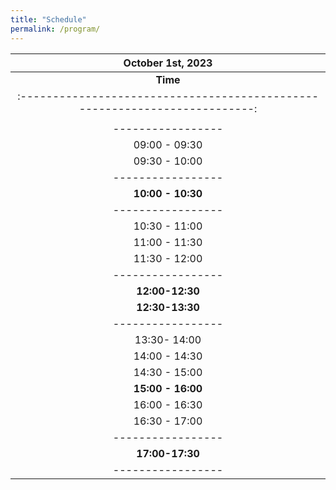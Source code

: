 ```yaml
---
title: "Schedule"
permalink: /program/
---
```


<!--Concerning different [time zones](https://www.worldtimebuddy.com/?qm=1&lid=8,1816670,2988507,2643743&h=1816670&date=2021-6-4&sln=9-18&hf=1), please check the **same** program in: [CEST time (GMT +2)]({{ "/program-cest/"}}){: .btn .btn--success .btn--medium} or [PDT Time]({{ "/program-pdt/"}}){: .btn .btn--success .btn--medium}. -->


| **October 1st, 2023**                                      |
| :-------------------------------------------------------------------------:|
| **Time** | **Speaker**          | **Organization** |                   **Title**                                      |
| :-------------------------------------------------------------------------:|
|  |**Session One:**| |
| -----------------| -----------------|------------- | :-------------------------------------------------------------:|
| 09:00 - 09:30 | [Abderrahmane Kheddar](/kheddar/)  | CNRS-AIST JRL, CNRS-UM LIRMM|                                                               |
| 09:30 - 10:00    | [Majid Khadiv](/khadiv/)| Technical University of Munich| Predictive control and learning for whole-body motion generation |
| -----------------| -----------------|------------- | :-------------------------------------------------------------: |
|  **10:00 - 10:30** |  |**Coffee Break & Poster Session**|
| -----------------| -----------------|------------- | :-------------------------------------------------------------: |
| 10:30 - 11:00    |  [Yan Gu](/yan/) |   Purdue University| Modeling and Control of Humanoid Robot Locomotion in Non-inertial Environment                                                             |
| 11:00 - 11:30    | [Ko Ayusawa](/ayusawa/)| AIST|    Humanoid motion optimization for understanding and reproducing human movements|
| 11:30 - 12:00    |  [Wataru Takano](/takano/)|  Osaka University|  |
| -----------------| -----------------|------------- | :-------------------------------------------------------------: |
| **12:00-12:30**  |           | **Summary & Panel Discussion** |                                                         |
| **12:30-13:30**  |           | **Lunch**          |  |                                                         |
| -----------------| -----------------|------------- | :-------------------------------------------------------------:|
| 13:30- 14:00    | [Maurice Fallon](/fallon/) | Oxford Robotics Institute | Sensor Fusion based Legged Robot Visual Perception, Navigation and State Estimation |
| 14:00 - 14:30    | [Patrick Wensing](/wensing/)    |  University of Norte Dame|  It All Matters: Considerations Across Design and Control for Contact-Savvy Robots |
| 14:30 - 15:00    | [Hu Yue](/yue/)     |University of Waterloo| |
| **15:00 - 16:00**|    |  **Coffee Break & Outreach Event** | 
| 16:00 - 16:30    | [Katja Mombaur](/mombaur/)| Karlsruhe Institute of Technology <br/> University of Waterloo|From humans to robots: improving whole-body stability and robustness in humanoid robots from an analysis of Karate experts| 
| 16:30 - 17:00    | [Serena Ivaldi](/ivaldi/)| Inria| Anticipatory Control: Using Prediction of Intended Movement for Control  |
| -----------------| -----------------|------------- | :-------------------------------------------------------------:|
| **17:00-17:30**  |           | **Summary & Panel discussion**          | 
| -----------------| -----------------|------------- | :-------------------------------------------------------------:|

